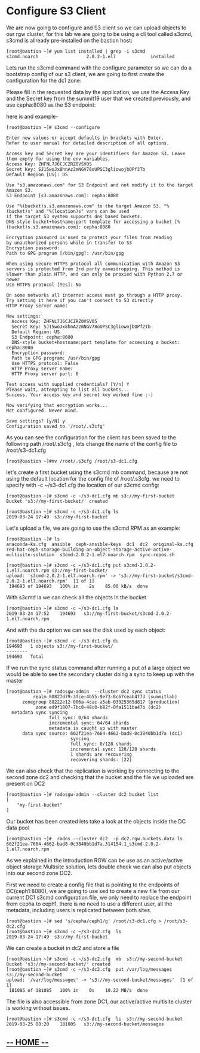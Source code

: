 # Configure S3 Client

We are now going to configure and S3 client so we can upload objects to our rgw cluster, for this lab we are going to be using a cli tool called s3cmd, s3cmd is allready pre-installed on the bastion host:

```
[root@bastion ~]# yum list installed | grep -i s3cmd
s3cmd.noarch                  2.0.2-1.el7             installed                 
```

Lets run the s3cmd command with the configure parameter so we can do a bootstrap config of our s3 client, we are going to first create the configuration for the dc1 zone:

Please fill in the requested data by the application, we use the Access Key and the Secret key from the summit19 user that we created previously, and use cepha:8080 as the S3 endpoint:


here is and example-

```
[root@bastion ~]# s3cmd --configure

Enter new values or accept defaults in brackets with Enter.
Refer to user manual for detailed description of all options.

Access key and Secret key are your identifiers for Amazon S3. Leave them empty for using the env variables.
Access Key: ZHFNL7J6CJCZRZ0VSVO5
Secret Key: SJ15woJx8hnAz2mNGV78oUPSC3gliowojbOPf2Tb
Default Region [US]: US

Use "s3.amazonaws.com" for S3 Endpoint and not modify it to the target Amazon S3.
S3 Endpoint [s3.amazonaws.com]: cepha:8080                    

Use "%(bucket)s.s3.amazonaws.com" to the target Amazon S3. "%(bucket)s" and "%(location)s" vars can be used
if the target S3 system supports dns based buckets.
DNS-style bucket+hostname:port template for accessing a bucket [%(bucket)s.s3.amazonaws.com]: cepha:8080

Encryption password is used to protect your files from reading
by unauthorized persons while in transfer to S3
Encryption password:
Path to GPG program [/bin/gpg]: /usr/bin/gpg

When using secure HTTPS protocol all communication with Amazon S3
servers is protected from 3rd party eavesdropping. This method is
slower than plain HTTP, and can only be proxied with Python 2.7 or newer
Use HTTPS protocol [Yes]: No

On some networks all internet access must go through a HTTP proxy.
Try setting it here if you can't connect to S3 directly
HTTP Proxy server name:

New settings:
  Access Key: ZHFNL7J6CJCZRZ0VSVO5
  Secret Key: SJ15woJx8hnAz2mNGV78oUPSC3gliowojbOPf2Tb
  Default Region: US
  S3 Endpoint: cepha:8080
  DNS-style bucket+hostname:port template for accessing a bucket: cepha:8080
  Encryption password:
  Path to GPG program: /usr/bin/gpg
  Use HTTPS protocol: False
  HTTP Proxy server name:
  HTTP Proxy server port: 0

Test access with supplied credentials? [Y/n] Y
Please wait, attempting to list all buckets...
Success. Your access key and secret key worked fine :-)

Now verifying that encryption works...
Not configured. Never mind.

Save settings? [y/N] y
Configuration saved to '/root/.s3cfg'
```

As you can see the configuration for the client has been saved to the following path /root/.s3cfg , lets change the name of the config file to /root/s3-dc1.cfg

```
[root@bastion ~]#mv /root/.s3cfg /root/s3-dc1.cfg   
```  

let's create a first bucket using the s3cmd mb command, because are not using the default location for the config file of /root/.s3cfg. we need to specify with -c ~/s3-dc1.cfg the location of our s3cmd config:

```
[root@bastion ~]# s3cmd -c ~/s3-dc1.cfg mb s3://my-first-bucket
Bucket 's3://my-first-bucket/' created

[root@bastion ~]# s3cmd -c ~/s3-dc1.cfg ls
2019-03-24 17:49  s3://my-first-bucket
```

Let's upload a file, we are going to use the s3cmd RPM as an example:

```
[root@bastion ~]# ls
anaconda-ks.cfg  ansible  ceph-ansible-keys  dc1  dc2  original-ks.cfg  red-hat-ceph-storage-building-an-object-storage-active-active-multisite-solution  s3cmd-2.0.2-1.el7.noarch.rpm  sync-repos.sh

[root@bastion ~]# s3cmd -c ~/s3-dc1.cfg put s3cmd-2.0.2-1.el7.noarch.rpm s3://my-first-bucket/
upload: 's3cmd-2.0.2-1.el7.noarch.rpm' -> 's3://my-first-bucket/s3cmd-2.0.2-1.el7.noarch.rpm'  [1 of 1]
 194693 of 194693   100% in    2s    85.00 kB/s  done
```

With s3cmd la we can check all the objects in the bucket

```
[root@bastion ~]# s3cmd -c ~/s3-dc1.cfg la
2019-03-24 17:52    194693   s3://my-first-bucket/s3cmd-2.0.2-1.el7.noarch.rpm
```
And with the du option we can see the disk used by each object:
```
[root@bastion ~]# s3cmd -c ~/s3-dc1.cfg du
194693   1 objects s3://my-first-bucket/
--------
194693   Total
```

If we run the sync status command after running a put of a large object we would be able to see the secondary cluster doing a sync to keep up with the master

```
[root@bastion ~]# radosgw-admin  --cluster dc2 sync status
          realm 80827d79-3fce-4b55-9e73-8c67ceab4f73 (summitlab)
      zonegroup 88222e12-006a-4cac-a5ab-03925365d817 (production)
           zone ed9f1807-7bc8-48c0-b82f-0fa1511ba47b (dc2)
  metadata sync syncing
                full sync: 0/64 shards
                incremental sync: 64/64 shards
                metadata is caught up with master
      data sync source: 602f21ea-7664-4662-bad8-0c3840bb1d7a (dc1)
                        syncing
                        full sync: 0/128 shards
                        incremental sync: 128/128 shards
                        1 shards are recovering
                        recovering shards: [22]

```

We can also check that the replication is working by connecting to the second zone dc2 and checking that the bucket and the file we uploaded are present on DC2

```
[root@bastion ~]# radosgw-admin --cluster dc2 bucket list
[
    "my-first-bucket"
]
```

Our bucket has been created lets take a look at the objects inside the DC data pool


```
[root@bastion ~]#  rados --cluster dc2  -p dc2.rgw.buckets.data ls
602f21ea-7664-4662-bad8-0c3840bb1d7a.314154.1_s3cmd-2.0.2-1.el7.noarch.rpm
```

As we explained in the introduction RGW can be use as an active/active object storage Multisite solution, lets double check we can also put objects into our second zone DC2.

First we need to create a config file that is pointing to the endpoints of DC(ceph1:8080), we are going to use sed to create a new file from our current DC1 s3cmd configuration file, we only need to replace the endpoint from cepha to ceph1, there is no need to use a different user, all the metadata, including users is replicated between both sites.
```
[root@bastion ~]# sed 's/cepha/ceph1/g' /root/s3-dc1.cfg > /root/s3-dc2.cfg
[root@bastion ~]# s3cmd -c ~/s3-dc2.cfg  ls
2019-03-24 17:49  s3://my-first-bucket
```
We can create a bucket in dc2 and store a file

```
[root@bastion ~]# s3cmd -c ~/s3-dc2.cfg  mb  s3://my-second-bucket
Bucket 's3://my-second-bucket/' created
[root@bastion ~]# s3cmd -c ~/s3-dc2.cfg  put /var/log/messages  s3://my-second-bucket
upload: '/var/log/messages' -> 's3://my-second-bucket/messages'  [1 of 1]
 181085 of 181085   100% in    0s    10.22 MB/s  done
 ```

 The file is also accessible from zone DC1, our active/active multisite cluster is working without issues.

 ```
[root@bastion ~]# s3cmd -c ~/s3-dc1.cfg  ls  s3://my-second-bucket
2019-03-25 08:20    181085   s3://my-second-bucket/messages
```

## [**-- HOME --**](https://redhatsummitlabs.gitlab.io/red-hat-ceph-storage-building-an-object-storage-active-active-multisite-solution/#/)